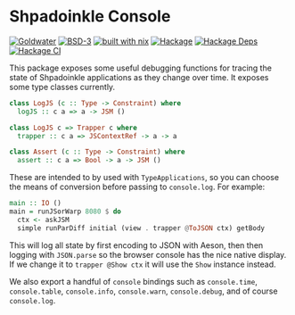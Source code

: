 # Shpadoinkle Console

[![Goldwater](https://gitlab.com/fresheyeball/Shpadoinkle/badges/master/pipeline.svg)](https://gitlab.com/fresheyeball/Shpadoinkle)
[![BSD-3](https://img.shields.io/badge/License-BSD%203--Clause-blue.svg)](https://opensource.org/licenses/BSD-3-Clause)
[![built with nix](https://img.shields.io/badge/built%20with-nix-41439a)](https://builtwithnix.org)
[![Hackage](https://img.shields.io/hackage/v/Shpadoinkle-console.svg)](https://hackage.haskell.org/package/Shpadoinkle-console)
[![Hackage Deps](https://img.shields.io/hackage-deps/v/Shpadoinkle-console.svg)](http://packdeps.haskellers.com/reverse/Shpadoinkle-console)
[![Hackage CI](https://matrix.hackage.haskell.org/api/v2/packages/Shpadoinkle-console/badge)](https://matrix.hackage.haskell.org/#/package/Shpadoinkle-console)

This package exposes some useful debugging functions for tracing the state of Shpadoinkle applications as they change over time. It exposes some type classes currently.

```haskell
class LogJS (c :: Type -> Constraint) where
  logJS :: c a => a -> JSM ()

class LogJS c => Trapper c where
  trapper :: c a => JSContextRef -> a -> a

class Assert (c :: Type -> Constraint) where
  assert :: c a => Bool -> a -> JSM ()
```

These are intended to by used with `TypeApplications`, so you can choose the means of conversion before passing to `console.log`. For example:

```haskell
main :: IO ()
main = runJSorWarp 8080 $ do
  ctx <- askJSM
  simple runParDiff initial (view . trapper @ToJSON ctx) getBody
```

This will log all state by first encoding to JSON with Aeson, then then logging with `JSON.parse` so the browser console has the nice native display. If we change it to `trapper @Show ctx` it will use the `Show` instance instead.

We also export a handful of `console` bindings such as `console.time`, `console.table`, `console.info`, `console.warn`, `console.debug`, and of course `console.log`.
